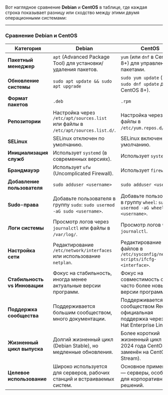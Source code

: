 

Вот наглядное сравнение **Debian** и **CentOS** в таблице, где каждая строка показывает разницу или сходство между этими двумя операционными системами:

---

### **Сравнение Debian и CentOS**

| **Категория**                  | **Debian**                                                                                     | **CentOS**                                                                                      |
|--------------------------------|-----------------------------------------------------------------------------------------------|------------------------------------------------------------------------------------------------|
| **Пакетный менеджер**          | `apt` (Advanced Package Tool) для установки/удаления пакетов.                                 | `yum` (или `dnf` в CentOS 8+) для управления пакетами.                                          |
| **Обновление системы**         | `sudo apt update && sudo apt upgrade`                                                         | `sudo yum update` (или `sudo dnf update` для CentOS 8+).                                        |
| **Формат пакетов**             | `.deb`                                                                                        | `.rpm`                                                                                         |
| **Репозитории**                | Настройка через `/etc/apt/sources.list` или файлы в `/etc/apt/sources.list.d/`.               | Настройка через файлы в `/etc/yum.repos.d/`.                                                   |
| **SELinux**                    | SELinux отключен по умолчанию.                                                                | SELinux включен по умолчанию.                                                                  |
| **Инициализация служб**        | Использует `systemd` (в современных версиях).                                                 | Использует `systemd`.                                                                          |
| **Брандмауэр**                 | Использует `ufw` (Uncomplicated Firewall).                                                    | Использует `firewalld`.                                                                        |
| **Добавление пользователя**    | `sudo adduser <username>`                                                                     | `sudo adduser <username>`                                                                      |
| **Sudo-права**                 | Добавьте пользователя в группу `sudo`: `sudo usermod -aG sudo <username>`.                     | Добавьте пользователя в группу `wheel`: `sudo usermod -aG wheel <username>`.                   |
| **Логи системы**               | Просмотр логов через `journalctl` или файлы в `/var/log/`.                                    | Просмотр логов через `journalctl`.                                                            |
| **Настройка сети**             | Редактирование `/etc/network/interfaces` или использование `netplan`.                         | Редактирование файлов в `/etc/sysconfig/network-scripts/ifcfg-<interface>`.                   |
| **Стабильность vs Инновации**  | Фокус на стабильность, иногда менее актуальные версии программ.                               | Фокус на совместимость с RHEL, часто более новые версии программ.                              |
| **Поддержка сообщества**       | Поддерживается большим сообществом, много документации.                                       | Поддерживается сообществом Red Hat, официальная поддержка через Red Hat Enterprise Linux.      |
| **Жизненный цикл выпуска**     | Долгий жизненный цикл (Debian Stable), но медленные обновления.                              | Более короткий жизненный цикл (до 2024 года CentOS заменён на CentOS Stream).                  |
| **Целевое использование**      | Широко используется для серверов, рабочих станций и встраиваемых систем.                       | Основное применение — серверы, особенно для корпоративных решений.                             |

